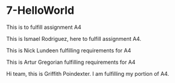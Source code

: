 # 7-HelloWorld
This is to fulfill assignment A4


This is Ismael Rodriguez, here to fulfill assignment A4.

This is Nick Lundeen fulfilling requirements for A4

This is Artur Gregorian fulfilling requirements for A4

Hi team, this is Griffith Poindexter. I am fulfilling my portion of A4.  


